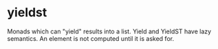 # yieldst

Monads which can "yield" results into a list. Yield and YieldST have lazy semantics. An element is
not computed until it is asked for.
